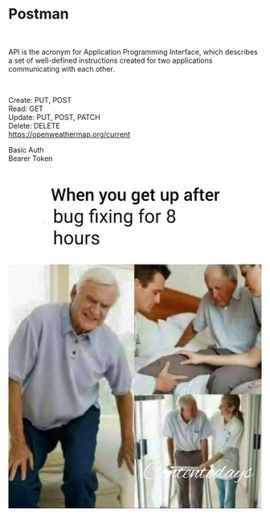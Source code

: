 # Postman

<br>

API is the acronym for Application Programming Interface, which describes a set of well-defined instructions created for two applications communicating with each other.

<br>

Create: PUT, POST
<br>
Read: GET
<br>
Update: PUT, POST, PATCH
<br>
Delete: DELETE
<br>
https://openweathermap.org/current
<br>

Basic Auth
<br>
Bearer Token

![alt text](/bugfixing.jpg)
